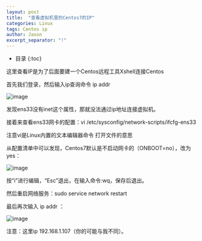 ```yaml
---
layout: post
title:  "查看虚拟机里的Centos7的IP"
categories: Linux
tags: Centos ip
author: Jason
excerpt_separator: "!"
---
```


* 目录
{:toc}

这里查看IP是为了后面要建一个Centos远程工具Xshell连接Centos

首先我们登录，然后输入ip查询命令 ip addr

![image](http://blog.java1234.com/static/userImages/20170611/1497185138263086154.jpg)

发现ens33没有inet这个属性，那就没法通过ip地址连接虚拟机。

接着来查看ens33网卡的配置：vi /etc/sysconfig/network-scripts/ifcfg-ens33

注意vi是Linux内置的文本编辑器命令 打开文件的意思

从配置清单中可以发现，Centos7默认是不启动网卡的（ONBOOT=no），改为yes：

![image](http://blog.java1234.com/static/userImages/20170611/1497185415060083062.jpg)

按“i”进行编辑，“Esc”退出，在输入命令:wq，保存后退出。

然后重启网络服务：sudo service network restart

最后再次输入 ip addr ：

![image](http://blog.java1234.com/static/userImages/20170611/1497185609966089924.jpg)

注意：这里ip 192.168.1.107（你的可能与我不同）。